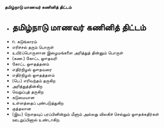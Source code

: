 **தமிழ்நாடு மாணவர் கணினித் திட்டம்**
- # தமிழ்நாடு மாணவர் கணினித் திட்டம்
- n. கடுங்காரம்
- எரிச்சல் தரும் பொருள்
- உயிர்ப்பொருளான இழைமங்களை அரித்துத் தின்னும் பொருள்
- (கண.) கோட்ட ஔதவரி
- கோட்ட ஔதத்தனம்
- எதிர்நிழல் ஔதவரை
- எதிர்நிழல் ஔதத்தளம்
- (பெ.) எரிவந்தம் தருகிற
- அரித்துத்தின்கிற
- வெறுப்புத் தருகிற
- கடுமையான
- உள்ளத்தைப் புண்படுத்துகிற
- குத்தலான
- (இய.) நௌதவுப் பரப்பினின்றும் மீளும் அல்லது விலகிச் செல்லும் ஔதக்கதிர்கள் ஊடறுப்பினால் உண்டாகிற.


